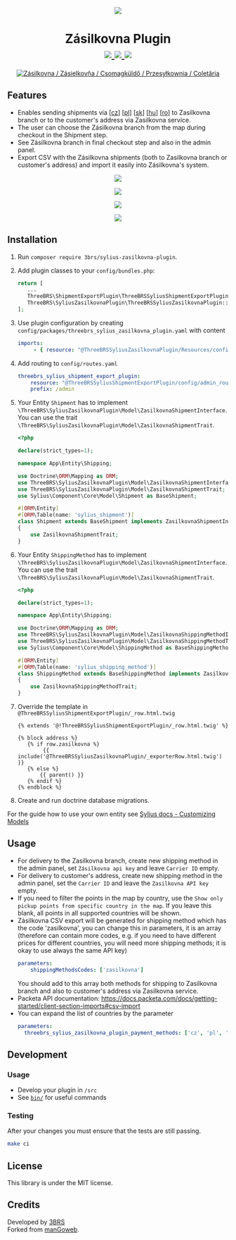 <p align="center">
    <a href="https://www.3brs.com" target="_blank">
        <img src="https://3brs1.fra1.cdn.digitaloceanspaces.com/3brs/logo/3BRS-logo-sylius-200.png"/>
    </a>
</p>
<h1 align="center">
    Zásilkovna Plugin
    <br />
    <a href="https://packagist.org/packages/3brs/sylius-zasilkovna-plugin" title="License" target="_blank">
        <img src="https://img.shields.io/packagist/l/3brs/sylius-zasilkovna-plugin.svg" />
    </a>
    <a href="https://packagist.org/packages/3brs/sylius-zasilkovna-plugin" title="Version" target="_blank">
        <img src="https://img.shields.io/packagist/v/3brs/sylius-zasilkovna-plugin.svg" />
    </a>
    <a href="https://circleci.com/gh/3BRS/sylius-zasilkovna-plugin" title="Build status" target="_blank">
        <img src="https://circleci.com/gh/3BRS/sylius-zasilkovna-plugin.svg?style=shield" />
    </a>
</h1>

<p align="center">
	<a href="https://www.zasilkovna.cz"><img src="https://raw.githubusercontent.com/3BRS/sylius-zasilkovna-plugin/master/doc/logo.png" alt="Zásilkovna / Zásielkovňa / Csomagküldő / Przesyłkownia / Coletăria"/></a>
</p>

## Features

 - Enables sending shipments via [<a href="https://www.zasilkovna.cz">cz</a>] [<a href="https://www.przesylkownia.pl">pl</a>] [<a href="https://www.zasielkovna.sk">sk</a>] [<a href="https://www.csomagkuldo.hu">hu</a>] [<a href="https://www.coletaria.ro">ro</a>] to Zasilkovna branch or to the customer's address via Zasilkovna service.
 - The user can choose the Zásilkovna branch from the map during checkout in the Shipment step.
 - See Zásilkovna branch in final checkout step and also in the admin panel.
 - Export CSV with the Zásilkovna shipments (both to Zasilkovna branch or customer's address) and import it easily into Zásilkovna's system.

<p align="center">
	<img src="https://raw.githubusercontent.com/3BRS/sylius-zasilkovna-plugin/master/doc/admin_order_detail.png"/>
</p>
<p align="center">
	<img src="https://raw.githubusercontent.com/3BRS/sylius-zasilkovna-plugin/master/doc/admin_shipping_method_edit.png"/>
</p>
<p align="center">
	<img src="https://raw.githubusercontent.com/3BRS/sylius-zasilkovna-plugin/master/doc/shop_shipment_step.png"/>
</p>
<p align="center">
	<img src="https://raw.githubusercontent.com/3BRS/sylius-zasilkovna-plugin/master/doc/shop_checkout_complete.png"/>
</p>

## Installation

1. Run `composer require 3brs/sylius-zasilkovna-plugin`.
1. Add plugin classes to your `config/bundles.php`:
 
   ```php
   return [
      ...
      ThreeBRS\ShipmentExportPlugin\ThreeBRSSyliusShipmentExportPlugin::class => ['all' => true],
      ThreeBRS\SyliusZasilkovnaPlugin\ThreeBRSSyliusZasilkovnaPlugin::class => ['all' => true],
   ];
   ```
  
1. Use plugin configuration by creating `config/packages/threebrs_sylius_zasilkovna_plugin.yaml` with content

    ```yaml
    imports:
         - { resource: "@ThreeBRSSyliusZasilkovnaPlugin/Resources/config/config.{yml,yaml}" }
    ```
   
1. Add routing to `config/routes.yaml`

    ```yaml
    threebrs_sylius_shipment_export_plugin:
        resource: "@ThreeBRSSyliusShipmentExportPlugin/config/admin_routing.{yml,yaml}"
        prefix: /admin
    ```
   
1. Your Entity `Shipment` has to implement `\ThreeBRS\SyliusZasilkovnaPlugin\Model\ZasilkovnaShipmentInterface`. 
   You can use the trait `\ThreeBRS\SyliusZasilkovnaPlugin\Model\ZasilkovnaShipmentTrait`.
 
   ```php
   <?php 
   
   declare(strict_types=1);
   
   namespace App\Entity\Shipping;
   
   use Doctrine\ORM\Mapping as ORM;
   use ThreeBRS\SyliusZasilkovnaPlugin\Model\ZasilkovnaShipmentInterface;
   use ThreeBRS\SyliusZasilkovnaPlugin\Model\ZasilkovnaShipmentTrait;
   use Sylius\Component\Core\Model\Shipment as BaseShipment;
   
   #[ORM\Entity]
   #[ORM\Table(name: 'sylius_shipment')]
   class Shipment extends BaseShipment implements ZasilkovnaShipmentInterface
   {
       use ZasilkovnaShipmentTrait;
   }
   ```
   
1. Your Entity `ShippingMethod` has to implement `\ThreeBRS\SyliusZasilkovnaPlugin\Model\ZasilkovnaShipmentInterface`. 
   You can use the trait `\ThreeBRS\SyliusZasilkovnaPlugin\Model\ZasilkovnaShipmentTrait`.
 
   ```php
   <?php 
   
   declare(strict_types=1);
   
   namespace App\Entity\Shipping;
   
   use Doctrine\ORM\Mapping as ORM;
   use ThreeBRS\SyliusZasilkovnaPlugin\Model\ZasilkovnaShippingMethodInterface;
   use ThreeBRS\SyliusZasilkovnaPlugin\Model\ZasilkovnaShippingMethodTrait;
   use Sylius\Component\Core\Model\ShippingMethod as BaseShippingMethod;
   
   #[ORM\Entity]
   #[ORM\Table(name: 'sylius_shipping_method')]
   class ShippingMethod extends BaseShippingMethod implements ZasilkovnaShippingMethodInterface
   {
       use ZasilkovnaShippingMethodTrait;
   }
   ```

1. Override the template in `@ThreeBRSSyliusShipmentExportPlugin/_row.html.twig`
    ```twig
   {% extends '@!ThreeBRSSyliusShipmentExportPlugin/_row.html.twig' %}
   
   {% block address %}
       {% if row.zasilkovna %}
            {{ include('@ThreeBRSSyliusZasilkovnaPlugin/_exporterRow.html.twig') }}
       {% else %}
           {{ parent() }}
       {% endif %}
   {% endblock %}
    ```

1. Create and run doctrine database migrations.

For the guide how to use your own entity see [Sylius docs - Customizing Models](https://docs.sylius.com/en/1.6/customization/model.html)

## Usage

* For delivery to the Zasilkovna branch, create new shipping method in the admin panel, set `Zásilkovna api key` and leave `Carrier ID` empty.
* For delivery to customer's address, create new shipping method in the admin panel, set the `Carrier ID` and leave the `Zasilkovna API key` empty.
* If you need to filter the points in the map by country, use the `Show only pickup points from specific country in the map`. If you leave this blank, all points in all supported countries will be shown.
* Zásilkovna CSV export will be generated for shipping method which has the code 'zasilkovna', you can change this in parameters, it is an array (therefore can contain more codes, e.g. if you need to have different prices for different countries, you will need more shipping methods; it is okay to use always the same API key) 
  ```yaml
  parameters:
      shippingMethodsCodes: ['zasilkovna']
  ```
  You should add to this array both methods for shipping to Zasilkovna branch and also to customer's address via Zasilkovna service.
* Packeta API documentation: https://docs.packeta.com/docs/getting-started/client-section-imports#csv-import
* You can expand the list of countries by the parameter
  ```yaml
  parameters:
    threebrs_sylius_zasilkovna_plugin_payment_methods: ['cz', 'pl', 'sk', 'hu', 'ro']
  ```

## Development

### Usage

- Develop your plugin in `/src`
- See [`bin/`](./bin) for useful commands

### Testing


After your changes you must ensure that the tests are still passing.

```bash
make ci
```

License
-------
This library is under the MIT license.

Credits
-------
Developed by [3BRS](https://3brs.com)<br>
Forked from [manGoweb](https://github.com/mangoweb-sylius/SyliusZasilkovnaPlugin).
